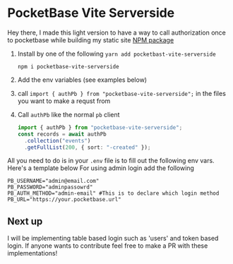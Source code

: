 # PocketBase Vite Serverside

Hey there, I made this light version to have a way to call authorization once to pocketbase while building my static site
[NPM package](https://www.npmjs.com/package/pocketbase-vite-serverside)

1. Install by one of the following
   `yarn add pocketbast-vite-serverside`

   `npm i pocketbase-vite-serverside`

2. Add the env variables (see examples below)
3. call `import { authPb } from "pocketbase-vite-serverside";` in the files you want to make a requst from
4. Call `authPb` like the normal `pb` client

   ```typescript
   import { authPb } from "pocketbase-vite-serverside";
   const records = await authPb
     .collection("events")
     .getFullList(200, { sort: "-created" });
   ```

All you need to do is in your `.env` file is to fill out the following env vars. Here's a template below
For using admin login add the following

```env
PB_USERNAME="admin@email.com"
PB_PASSWORD="adminpassowrd"
PB_AUTH_METHOD="admin-email" #This is to declare which login method
PB_URL="https://your.pocketbase.url"
```

## Next up

I will be implementing table based login such as 'users' and token based login.
If anyone wants to contribute feel free to make a PR with these implementations!
